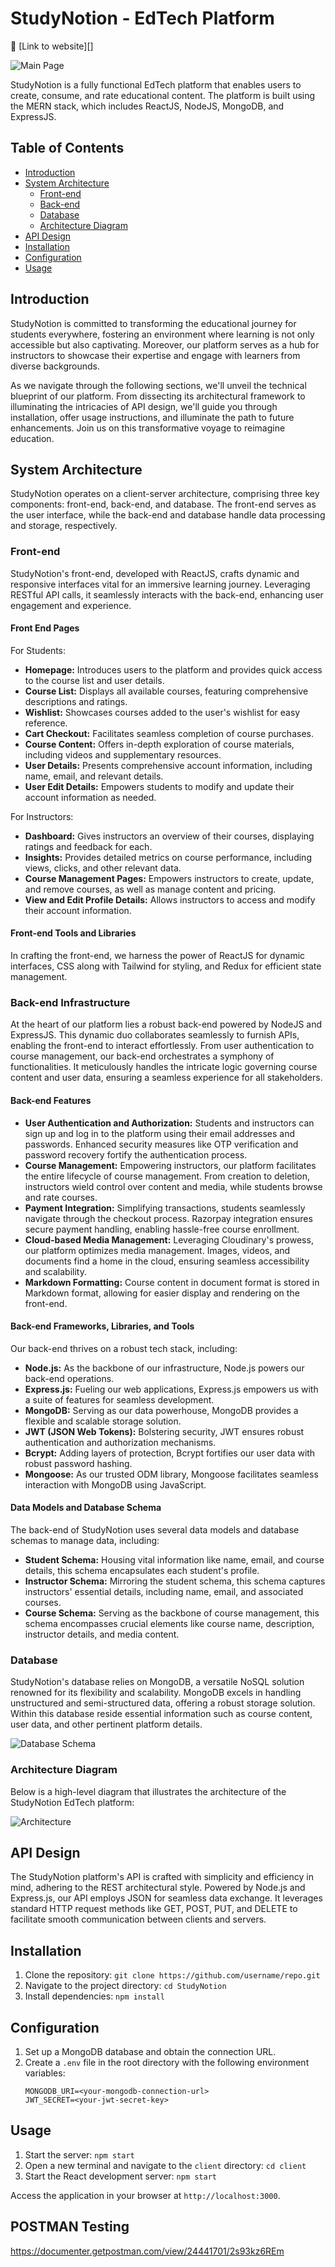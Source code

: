 
# StudyNotion - EdTech Platform
:rocket: [Link to website][]


![Main Page](images/mainpage.png)

StudyNotion is a fully functional EdTech platform that enables users to create, consume, and rate educational content. The platform is built using the MERN stack, which includes ReactJS, NodeJS, MongoDB, and ExpressJS.

## Table of Contents

- [Introduction](#introduction)
- [System Architecture](#system-architecture)
  - [Front-end](#front-end)
  - [Back-end](#back-end)
  - [Database](#database)
  - [Architecture Diagram](#architecture-diagram)
- [API Design](#api-design)
- [Installation](#installation)
- [Configuration](#configuration)
- [Usage](#usage)


## Introduction

StudyNotion is committed to transforming the educational journey for students everywhere, fostering an environment where learning is not only accessible but also captivating. Moreover, our platform serves as a hub for instructors to showcase their expertise and engage with learners from diverse backgrounds.

As we navigate through the following sections, we'll unveil the technical blueprint of our platform. From dissecting its architectural framework to illuminating the intricacies of API design, we'll guide you through installation, offer usage instructions, and illuminate the path to future enhancements. Join us on this transformative voyage to reimagine education.

## System Architecture

StudyNotion operates on a client-server architecture, comprising three key components: front-end, back-end, and database. The front-end serves as the user interface, while the back-end and database handle data processing and storage, respectively. 

### Front-end

StudyNotion's front-end, developed with ReactJS, crafts dynamic and responsive interfaces vital for an immersive learning journey. Leveraging RESTful API calls, it seamlessly interacts with the back-end, enhancing user engagement and experience.

#### Front End Pages

For Students:

- **Homepage:** Introduces users to the platform and provides quick access to the course list and user details.
- **Course List:** Displays all available courses, featuring comprehensive descriptions and ratings.
- **Wishlist:** Showcases courses added to the user's wishlist for easy reference.
- **Cart Checkout:**  Facilitates seamless completion of course purchases.
- **Course Content:** Offers in-depth exploration of course materials, including videos and supplementary resources.
- **User Details:** Presents comprehensive account information, including name, email, and relevant details.
- **User Edit Details:** Empowers students to modify and update their account information as needed.

For Instructors:

- **Dashboard:** Gives instructors an overview of their courses, displaying ratings and feedback for each.
- **Insights:** Provides detailed metrics on course performance, including views, clicks, and other relevant data.
- **Course Management Pages:** Empowers instructors to create, update, and remove courses, as well as manage content and pricing.
- **View and Edit Profile Details:** Allows instructors to access and modify their account information.

#### Front-end Tools and Libraries

In crafting the front-end, we harness the power of ReactJS for dynamic interfaces, CSS along with Tailwind for styling, and Redux for efficient state management.

### Back-end Infrastructure

At the heart of our platform lies a robust back-end powered by NodeJS and ExpressJS. This dynamic duo collaborates seamlessly to furnish APIs, enabling the front-end to interact effortlessly. From user authentication to course management, our back-end orchestrates a symphony of functionalities. It meticulously handles the intricate logic governing course content and user data, ensuring a seamless experience for all stakeholders.

#### Back-end Features

- **User Authentication and Authorization:** Students and instructors can sign up and log in to the platform using their email addresses and passwords. Enhanced security measures like OTP verification and password recovery fortify the authentication process.
- **Course Management:** Empowering instructors, our platform facilitates the entire lifecycle of course management. From creation to deletion, instructors wield control over content and media, while students browse and rate courses.
- **Payment Integration:** Simplifying transactions, students seamlessly navigate through the checkout process. Razorpay integration ensures secure payment handling, enabling hassle-free course enrollment.
- **Cloud-based Media Management:** Leveraging Cloudinary's prowess, our platform optimizes media management. Images, videos, and documents find a home in the cloud, ensuring seamless accessibility and scalability.
- **Markdown Formatting:** Course content in document format is stored in Markdown format, allowing for easier display and rendering on the front-end.

#### Back-end Frameworks, Libraries, and Tools

Our back-end thrives on a robust tech stack, including:

- **Node.js:** As the backbone of our infrastructure, Node.js powers our back-end operations.
- **Express.js:**  Fueling our web applications, Express.js empowers us with a suite of features for seamless development.
- **MongoDB:** Serving as our data powerhouse, MongoDB provides a flexible and scalable storage solution.
- **JWT (JSON Web Tokens):** Bolstering security, JWT ensures robust authentication and authorization mechanisms.
- **Bcrypt:** Adding layers of protection, Bcrypt fortifies our user data with robust password hashing.
- **Mongoose:** As our trusted ODM library, Mongoose facilitates seamless interaction with MongoDB using JavaScript.

#### Data Models and Database Schema

The back-end of StudyNotion uses several data models and database schemas to manage data, including:

- **Student Schema:** Housing vital information like name, email, and course details, this schema encapsulates each student's profile.
- **Instructor Schema:** Mirroring the student schema, this schema captures instructors' essential details, including name, email, and associated courses.
- **Course Schema:** Serving as the backbone of course management, this schema encompasses crucial elements like course name, description, instructor details, and media content.

### Database

StudyNotion's database relies on MongoDB, a versatile NoSQL solution renowned for its flexibility and scalability. MongoDB excels in handling unstructured and semi-structured data, offering a robust storage solution. Within this database reside essential information such as course content, user data, and other pertinent platform details.

![Database Schema](images/schema.png)

### Architecture Diagram

Below is a high-level diagram that illustrates the architecture of the StudyNotion EdTech platform:

![Architecture](images/architecture.png)

## API Design

The StudyNotion platform's API is crafted with simplicity and efficiency in mind, adhering to the REST architectural style. Powered by Node.js and Express.js, our API employs JSON for seamless data exchange. It leverages standard HTTP request methods like GET, POST, PUT, and DELETE to facilitate smooth communication between clients and servers.

## Installation

1. Clone the repository: `git clone https://github.com/username/repo.git`
2. Navigate to the project directory: `cd StudyNotion`
3. Install dependencies: `npm install`

## Configuration

1. Set up a MongoDB database and obtain the connection URL.
2. Create a `.env` file in the root directory with the following environment variables:
   ```
   MONGODB_URI=<your-mongodb-connection-url>
   JWT_SECRET=<your-jwt-secret-key>
   ```

## Usage

1. Start the server: `npm start`
2. Open a new terminal and navigate to the `client` directory: `cd client`
3. Start the React development server: `npm start`

Access the application in your browser at `http://localhost:3000`.

## POSTMAN Testing
https://documenter.getpostman.com/view/24441701/2s93kz6REm



